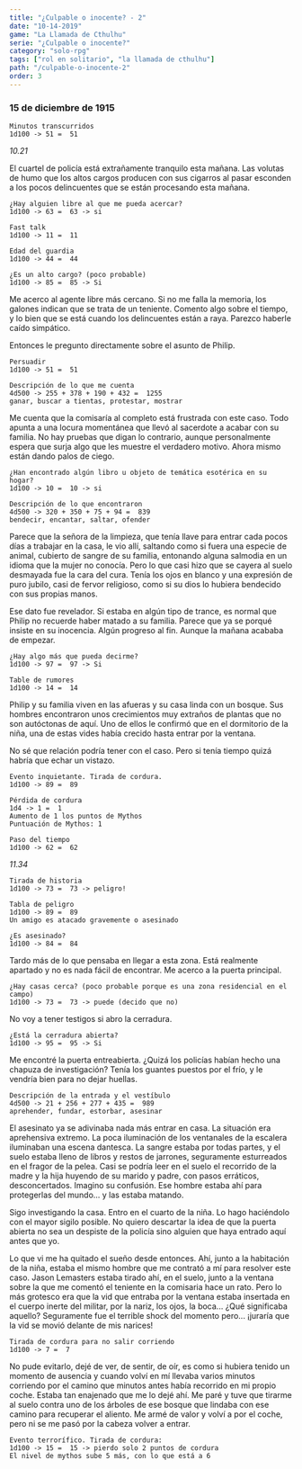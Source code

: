 ```yaml
---
title: "¿Culpable o inocente? - 2"
date: "10-14-2019"
game: "La Llamada de Cthulhu"
serie: "¿Culpable o inocente?"
category: "solo-rpg"
tags: ["rol en solitario", "la llamada de cthulhu"]
path: "/culpable-o-inocente-2"
order: 3
---
```


### 15 de diciembre de 1915

```
Minutos transcurridos
1d100 -> 51 =  51
```

_10.21_

El cuartel de policía está extrañamente tranquilo esta mañana. Las volutas de humo que los altos cargos producen con sus cigarros al pasar esconden a los pocos delincuentes que se están procesando esta mañana.

```
¿Hay alguien libre al que me pueda acercar?
1d100 -> 63 =  63 -> si
```

```
Fast talk
1d100 -> 11 =  11
```

```
Edad del guardia
1d100 -> 44 =  44
```

```
¿Es un alto cargo? (poco probable)
1d100 -> 85 =  85 -> Si
```

Me acerco al agente libre más cercano. Si no me falla la memoria, los galones indican que se trata de un teniente. Comento algo sobre el tiempo, y lo bien que se está cuando los delincuentes están a raya. Parezco haberle caído simpático.

Entonces le pregunto directamente sobre el asunto de Philip.

```
Persuadir
1d100 -> 51 =  51
```

```
Descripción de lo que me cuenta
4d500 -> 255 + 378 + 190 + 432 =  1255
ganar, buscar a tientas, protestar, mostrar
```

Me cuenta que la comisaría al completo está frustrada con este caso. Todo apunta a una locura momentánea que llevó al sacerdote a acabar con su familia. No hay pruebas que digan lo contrario, aunque personalmente espera que surja algo que les muestre el verdadero motivo. Ahora mismo están dando palos de ciego.

```
¿Han encontrado algún libro u objeto de temática esotérica en su hogar?
1d100 -> 10 =  10 -> si
```

```
Descripción de lo que encontraron
4d500 -> 320 + 350 + 75 + 94 =  839
bendecir, encantar, saltar, ofender
```

Parece que la señora de la limpieza, que tenía llave para entrar cada pocos días a trabajar en la casa, le vio allí, saltando como si fuera una especie de animal, cubierto de sangre de su familia, entonando alguna salmodia en un idioma que la mujer no conocía. Pero lo que casi hizo que se cayera al suelo desmayada fue la cara del cura. Tenía los ojos en blanco y una expresión de puro jubilo, casi de fervor religioso, como si su dios lo hubiera bendecido con sus propias manos.

Ese dato fue revelador. Si estaba en algún tipo de trance, es normal que Philip no recuerde haber matado a su familia. Parece que ya se porqué insiste en su inocencia. Algún progreso al fin. Aunque la mañana acababa de empezar.

```
¿Hay algo más que pueda decirme?
1d100 -> 97 =  97 -> Si
```

```
Table de rumores
1d100 -> 14 =  14
```

Philip y su familia viven en las afueras y su casa linda con un bosque. Sus hombres encontraron unos crecimientos muy extraños de plantas que no son autóctonas de aquí. Uno de ellos le confirmó que en el dormitorio de la niña, una de estas vides había crecido hasta entrar por la ventana.

No sé que relación podría tener con el caso. Pero si tenía tiempo quizá habría que echar un vistazo.

```
Evento inquietante. Tirada de cordura.
1d100 -> 89 =  89
```

```
Pérdida de cordura
1d4 -> 1 =  1
Aumento de 1 los puntos de Mythos
Puntuación de Mythos: 1
```

```
Paso del tiempo
1d100 -> 62 =  62
```

_11.34_

```
Tirada de historia
1d100 -> 73 =  73 -> peligro!
```

```
Tabla de peligro
1d100 -> 89 =  89
Un amigo es atacado gravemente o asesinado
```

```
¿Es asesinado?
1d100 -> 84 =  84
```

Tardo más de lo que pensaba en llegar a esta zona. Está realmente apartado y no es nada fácil de encontrar. Me acerco a la puerta principal.

```
¿Hay casas cerca? (poco probable porque es una zona residencial en el campo)
1d100 -> 73 =  73 -> puede (decido que no)
```

No voy a tener testigos si abro la cerradura.

```
¿Está la cerradura abierta?
1d100 -> 95 =  95 -> Si
```

Me encontré la puerta entreabierta. ¿Quizá los policías habían hecho una chapuza de investigación? Tenía los guantes puestos por el frío, y le vendría bien para no dejar huellas.

```
Descripción de la entrada y el vestíbulo
4d500 -> 21 + 256 + 277 + 435 =  989
aprehender, fundar, estorbar, asesinar
```

El asesinato ya se adivinaba nada más entrar en casa. La situación era aprehensiva extremo. La poca iluminación de los ventanales de la escalera iluminaban una escena dantesca. La sangre estaba por todas partes, y el suelo estaba lleno de libros y restos de jarrones, seguramente esturreados en el fragor de la pelea. Casi se podría leer en el suelo el recorrido de la madre y la hija huyendo de su marido y padre, con pasos erráticos, desconcertados. Imagino su confusión. Ese hombre estaba ahí para protegerlas del mundo... y las estaba matando.

Sigo investigando la casa. Entro en el cuarto de la niña. Lo hago haciéndolo con el mayor sigilo posible. No quiero descartar la idea de que la puerta abierta no sea un despiste de la policía sino alguien que haya entrado aquí antes que yo.

Lo que vi me ha quitado el sueño desde entonces. Ahí, junto a la habitación de la niña, estaba el mismo hombre que me contrató a mí para resolver este caso. Jason Lemasters estaba tirado ahí, en el suelo, junto a la ventana sobre la que me comentó el teniente en la comisaria hace un rato. Pero lo más grotesco era que la vid que entraba por la ventana estaba insertada en el cuerpo inerte del militar, por la nariz, los ojos, la boca... ¿Qué significaba aquello? Seguramente fue el terrible shock del momento pero... ¡juraría que la vid se movió delante de mis narices!

```
Tirada de cordura para no salir corriendo
1d100 -> 7 =  7
```

No pude evitarlo, dejé de ver, de sentir, de oír, es como si hubiera tenido un momento de ausencia y cuando volví en mí llevaba varios minutos corriendo por el camino que minutos antes había recorrido en mi propio coche. Estaba tan enajenado que me lo dejé ahí. Me paré y tuve que tirarme al suelo contra uno de los árboles de ese bosque que lindaba con ese camino para recuperar el aliento. Me armé de valor y volví a por el coche, pero ni se me pasó por la cabeza volver a entrar.

```
Evento terrorífico. Tirada de cordura:
1d100 -> 15 =  15 -> pierdo solo 2 puntos de cordura
El nivel de mythos sube 5 más, con lo que está a 6
```
